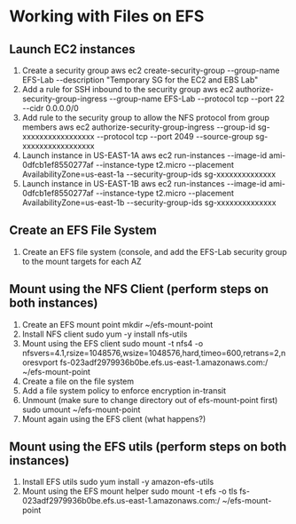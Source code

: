# Working with Files on EFS

## Launch EC2 instances
1. Create a security group
aws ec2 create-security-group --group-name EFS-Lab --description "Temporary SG for the EC2 and EBS Lab"
2. Add a rule for SSH inbound to the security group
aws ec2 authorize-security-group-ingress --group-name EFS-Lab --protocol tcp --port 22 --cidr 0.0.0.0/0
3. Add rule to the security group to allow the NFS protocol from group members
aws ec2 authorize-security-group-ingress --group-id sg-xxxxxxxxxxxxxxxxx --protocol tcp --port 2049 --source-group sg-xxxxxxxxxxxxxxxxx
4. Launch instance in US-EAST-1A
aws ec2 run-instances --image-id ami-0dfcb1ef8550277af --instance-type t2.micro --placement AvailabilityZone=us-east-1a --security-group-ids sg-xxxxxxxxxxxxxx
5. Launch instance in US-EAST-1B
aws ec2 run-instances --image-id ami-0dfcb1ef8550277af --instance-type t2.micro --placement AvailabilityZone=us-east-1b --security-group-ids sg-xxxxxxxxxxxxxx

## Create an EFS File System
1. Create an EFS file system (console, and add the EFS-Lab security group to the mount targets for each AZ

## Mount using the NFS Client (perform steps on both instances)
1. Create an EFS mount point
mkdir ~/efs-mount-point
2. Install NFS client
sudo yum -y install nfs-utils
3. Mount using the EFS client
sudo mount -t nfs4 -o nfsvers=4.1,rsize=1048576,wsize=1048576,hard,timeo=600,retrans=2,noresvport fs-023adf2979936b0be.efs.us-east-1.amazonaws.com:/ ~/efs-mount-point
4. Create a file on the file system
5. Add a file system policy to enforce encryption in-transit
6. Unmount (make sure to change directory out of efs-mount-point first)
sudo umount ~/efs-mount-point
4. Mount again using the EFS client (what happens?)

## Mount using the EFS utils (perform steps on both instances)
1. Install EFS utils
sudo yum install -y amazon-efs-utils
2. Mount using the EFS mount helper
sudo mount -t efs -o tls fs-023adf2979936b0be.efs.us-east-1.amazonaws.com:/ ~/efs-mount-point
